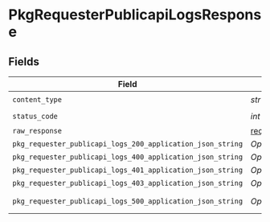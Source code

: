 # PkgRequesterPublicapiLogsResponse


## Fields

| Field                                                                                 | Type                                                                                  | Required                                                                              | Description                                                                           |
| ------------------------------------------------------------------------------------- | ------------------------------------------------------------------------------------- | ------------------------------------------------------------------------------------- | ------------------------------------------------------------------------------------- |
| `content_type`                                                                        | *str*                                                                                 | :heavy_check_mark:                                                                    | N/A                                                                                   |
| `status_code`                                                                         | *int*                                                                                 | :heavy_check_mark:                                                                    | N/A                                                                                   |
| `raw_response`                                                                        | [requests.Response](https://requests.readthedocs.io/en/latest/api/#requests.Response) | :heavy_minus_sign:                                                                    | N/A                                                                                   |
| `pkg_requester_publicapi_logs_200_application_json_string`                            | *Optional[str]*                                                                       | :heavy_minus_sign:                                                                    | OK                                                                                    |
| `pkg_requester_publicapi_logs_400_application_json_string`                            | *Optional[str]*                                                                       | :heavy_minus_sign:                                                                    | Bad Request                                                                           |
| `pkg_requester_publicapi_logs_401_application_json_string`                            | *Optional[str]*                                                                       | :heavy_minus_sign:                                                                    | Unauthorized                                                                          |
| `pkg_requester_publicapi_logs_403_application_json_string`                            | *Optional[str]*                                                                       | :heavy_minus_sign:                                                                    | Forbidden                                                                             |
| `pkg_requester_publicapi_logs_500_application_json_string`                            | *Optional[str]*                                                                       | :heavy_minus_sign:                                                                    | Internal Server Error                                                                 |